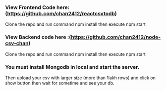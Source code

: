 
### View Frontend Code here:(https://github.com/chan2412/reactcsvtodb)
Clone the repo and run command npm install then execute npm start

### View Backend code here :(https://github.com/chan2412/node-csv-chan)
Clone the repo and run command npm install then execute npm start

### You must install Mongodb in local and start the server.

Then upload your csv with larger size (more than 1lakh rows) and click on show button then wait for sometime and see your db.

